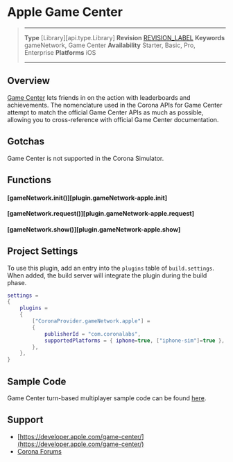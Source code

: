 
# Apple Game Center

> --------------------- ------------------------------------------------------------------------------------------
> __Type__              [Library][api.type.Library]
> __Revision__          [REVISION_LABEL](REVISION_URL)
> __Keywords__          gameNetwork, Game Center
> __Availability__      Starter, Basic, Pro, Enterprise
> __Platforms__			iOS
> --------------------- ------------------------------------------------------------------------------------------

## Overview

[Game Center](https://developer.apple.com/game-center/) lets friends in on the action with leaderboards and achievements. The nomenclature used in the Corona APIs for Game Center attempt to match the official Game Center APIs as much as possible, allowing you to <nobr>cross-reference</nobr> with official Game Center documentation.

## Gotchas

Game Center is not supported in the Corona Simulator.

## Functions

#### [gameNetwork.init()][plugin.gameNetwork-apple.init]

#### [gameNetwork.request()][plugin.gameNetwork-apple.request]

#### [gameNetwork.show()][plugin.gameNetwork-apple.show]

## Project Settings

To use this plugin, add an entry into the `plugins` table of `build.settings`. When added, the build server will integrate the plugin during the build phase.

``````lua
settings =
{
	plugins =
	{
		["CoronaProvider.gameNetwork.apple"] =
		{
			publisherId = "com.coronalabs",
			supportedPlatforms = { iphone=true, ["iphone-sim"]=true },
		},
	},
}
``````

## Sample Code

Game Center turn-based multiplayer sample code can be found [here](https://github.com/coronalabs/gameNetwork-iOS-turnbased-multiplayer).

## Support

* [https://developer.apple.com/game-center/](https://developer.apple.com/game-center/)
* [Corona Forums](http://forums.coronalabs.com/forum/621-game-networking/)
